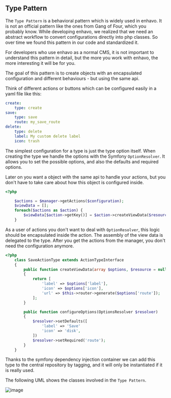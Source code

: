 ## Type Pattern

The `Type Pattern` is a behavioral pattern which is widely used in
enhavo. It is not an official pattern like the ones from Gang of Four, which you
probably know. While developing enhavo, we realized that we need an
abstract workflow to convert configurations directly into php classes.
So over time we found this pattern in our code and standardized it.

For developers who use enhavo as a normal CMS, it is not important to
understand this pattern in detail, but the more you work with enhavo,
the more interesting it will be for you.

The goal of this pattern is to create objects with an encapsulated
configuration and different behaviours - but using the same api.

Think of different actions or buttons which can be configured easily in
a yaml file like this:

```yaml
create:
    type: create
save:
    type: save
    route: my_save_route
delete:
    type: delete
    label: My custom delete label
    icon: trash
```

The simplest configuration for a type is just the type option itself.
When creating the type we handle the options with the Symfony
`OptionResolver`. It allows you to set the possible options, and also
the defaults and required options.

Later on you want a object with the same api to handle your actions, but
you don\'t have to take care about how this object is configured inside.

```php
<?php

    $actions = $manager->getActions($configuration);
    $viewData = [];
    foreach($actions as $action) {
        $viewData[$action->getKey()] = $action->createViewData($resource);
    }
```

As a user of actions you don\'t want to deal with `OptionResolver`, this
logic should be encapsulated inside the action. The assembly of the view
data is delegated to the type. After you get the actions from the
manager, you don\'t need the configuration anymore.

```php
<?php
    class SaveActionType extends ActionTypeInterface
    {
        public function createViewData(array $options, $resource = null)
        {
            return [
                'label' => $options['label'],
                'icon' => $options['icon'],
                'url' => $this->router->generate($options['route']);
            ];
        }

        public function configureOptions(OptionsResolver $resolver)
        {
            $resolver->setDefaults([
                'label' => 'Save'
                'icon' => 'disk',
            ])
            $resolver->setRequired('route');
        }
    }
```

Thanks to the symfony dependency injection container we can add this
type to the central repository by tagging, and it will only be
instantiated if it is really used.

The following UML shows the classes involved in the `Type Pattern`.

![image](/images/type-pattern.png)
